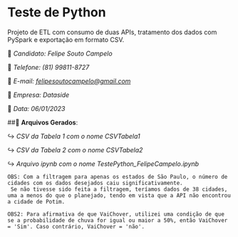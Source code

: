 # Teste de Python

Projeto de ETL com consumo de duas APIs, tratamento dos dados com PySpark e exportação em formato CSV.

🧑 *Candidato: Felipe Souto Campelo*

📲 *Telefone: (81) 99811-8727*

📧 *E-mail: felipesoutocampelo@gmail.com*

🏢 *Empresa: Dataside*

📅 *Data: 06/01/2023*

##📜 **Arquivos Gerados**: 

↪ *CSV da Tabela 1 com o nome CSVTabela1*

↪ *CSV da Tabela 2 com o nome CSVTabela2*

↪ *Arquivo ipynb com o nome TestePython_FelipeCampelo.ipynb*


```
OBS: Com a filtragem para apenas os estados de São Paulo, o número de cidades com os dados desejados caiu significativamente.
 Se não tivesse sido feita a filtragem, teríamos dados de 38 cidades, uma a menos do que o planejado, tendo em vista que a API não encontrou a cidade de Potim.
```

```
OBS2: Para afirmativa de que VaiChover, utilizei uma condição de que se a probabilidade de chuva for igual ou maior a 50%, então VaiChover = 'Sim'. Caso contrário, VaiChover = 'não'.
```
